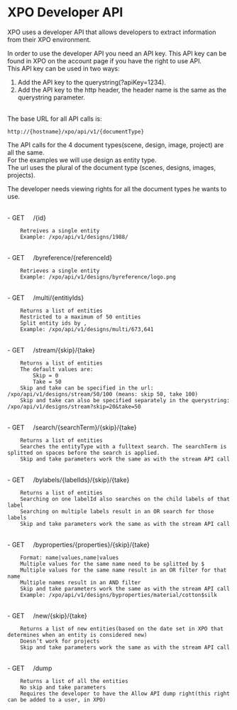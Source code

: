 # XPO Developer API

XPO uses a developer API that allows developers to extract information from their XPO environment.

In order to use the developer API you need an API key. This API key can be found in XPO on the account page if you have the right to use API.<br />
This API key can be used in two ways:

1.	Add the API key to the querystring(?apiKey=1234).
2.	Add the API key to the http header, the header name is the same as the querystring parameter.

<br />
The base URL for all API calls is: <br />
	
	http://{hostname}/xpo/api/v1/{documentType}
	
The API calls for the 4 document types(scene, design, image, project) are all the same.<br />
For the examples we will use design as entity type. <br />
The url uses the plural of the document type (scenes, designs, images, projects).

The developer needs viewing rights for all the document types he wants to use.

<br />
- GET &nbsp;&nbsp;&nbsp; /{id}

		Retreives a single entity
		Example: /xpo/api/v1/designs/1988/
<br />
- GET &nbsp;&nbsp;&nbsp; /byreference/{referenceId}

		Retrieves a single entity
		Example: /xpo/api/v1/designs/byreference/logo.png
<br />		
- GET &nbsp;&nbsp;&nbsp; /multi/{entitiyIds}

		Returns a list of entities
		Restricted to a maximum of 50 entities
		Split entity ids by ,
		Example: /xpo/api/v1/designs/multi/673,641
<br />		
- GET &nbsp;&nbsp;&nbsp; /stream/{skip}/{take}

		Returns a list of entities
		The default values are:
			Skip = 0
			Take = 50
		Skip and take can be specified in the url: /xpo/api/v1/designs/stream/50/100 (means: skip 50, take 100)
		Skip and take can also be specified separately in the querystring: /xpo/api/v1/designs/stream?skip=20&take=50
<br />		
- GET &nbsp;&nbsp;&nbsp; /search/{searchTerm}/{skip}/{take}

		Returns a list of entities
		Searches the entityType with a fulltext search. The searchTerm is splitted on spaces before the search is applied.
		Skip and take parameters work the same as with the stream API call
<br />	
- GET &nbsp;&nbsp;&nbsp; /bylabels/{labelIds}/{skip}/{take}

		Returns a list of entities
		Searching on one labelId also searches on the child labels of that label
		Searching on multiple labels result in an OR search for those labels
		Skip and take parameters work the same as with the stream API call
<br />
- GET &nbsp;&nbsp;&nbsp; /byproperties/{properties}/{skip}/{take}

		Format: name|values,name|values
		Multiple values for the same name need to be splitted by $
		Multiple values for the same name result in an OR filter for that name
		Multiple names result in an AND filter
		Skip and take parameters work the same as with the stream API call
		Example: /xpo/api/v1/designs/byproperties/material/cotton$silk
<br />		
- GET &nbsp;&nbsp;&nbsp; /new/{skip}/{take}

		Returns a list of new entities(based on the date set in XPO that determines when an entity is considered new)
		Doesn’t work for projects
		Skip and take parameters work the same as with the stream API call
<br />		
- GET &nbsp;&nbsp;&nbsp; /dump

		Returns a list of all the entities
		No skip and take parameters
		Requires the developer to have the Allow API dump right(this right can be added to a user, in XPO)
